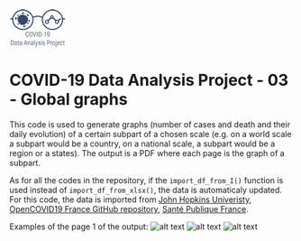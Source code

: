 ![alt text](https://github.com/CleHou/COVID-19-Data-Analysis-Project/blob/master/99-Other/99.1-Logo/Logo2_100px.png)
# COVID-19 Data Analysis Project - 03 - Global graphs
This code is used to generate graphs (number of cases and death and their daily evolution) of a certain subpart of a chosen scale (e.g. on a world scale a subpart would be a country, on a national scale, a subpart would be a region or a states). The output is a PDF where each page is the graph of a subpart.

As for all the codes in the repository, if the `import_df_from_I()` function is used instead of `import_df_from_xlsx()`, the data is automaticaly updated.
For this code, the data is imported from [John Hopkins Univeristy](https://github.com/CSSEGISandData/COVID-19/tree/master/csse_covid_19_data/csse_covid_19_time_series), [OpenCOVID19 France GitHub repository](https://github.com/opencovid19-fr/data/blob/master/dist/chiffres-cles.csv), [Santé Publique France](https://www.census.gov/topics/population.html).

Examples of the page 1 of the output: 
![alt text](https://houzardc.fr/wp-content/uploads/2020/05/All_Countries_Preview.png)
![alt text](https://houzardc.fr/wp-content/uploads/2020/05/All_Regions_Preview.png)
![alt text](https://houzardc.fr/wp-content/uploads/2020/05/All_States_Preview.png)

